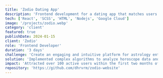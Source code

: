 ```yaml
---
title: 'Zodio Dating App'
description: 'Frontend development for a dating app that matches users based on astrological compatibility.'
tech: ['React', 'SCSS', 'HTML', 'Nodejs', 'Google Cloud']
image: '/projects/zodio.webp'
category: 'client'
featured: true
publishDate: 2024-01-15
client: 'Zodio'
role: 'Frontend Developer'
duration: '3 days'
challenge: 'Create an engaging and intuitive platform for astrology enthusiasts, with real-time communication and accurate horoscope-based matchmaking.'
solution: 'Implemented complex algorithms to analyze horoscope data and generate personalized matches. Designed an intuitive UI using Tailwind CSS and integrated real-time communication with WebSockets.'
impact: 'Attracted over 100 active users within the first two months of launch, with positive feedback on the user experience and unique astrological matching approach.'
repository: 'https://github.com/dhrvrm/zodio-website'
---
```

